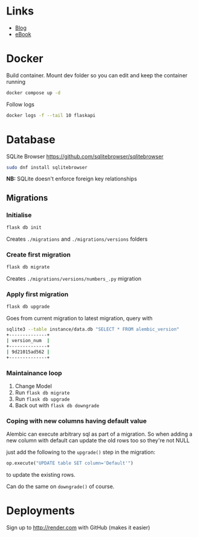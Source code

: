 # Links

* [Blog](https://blog.teclado.com/how-to-set-up-visual-studio-code-for-python-development/)
* [eBook](https://rest-apis-flask.teclado.com/docs/course_intro/)

# Docker
Build container. Mount dev folder so you can edit and keep the container running
```bash
docker compose up -d
```
Follow logs
```bash
docker logs -f --tail 10 flaskapi
```

# Database
SQLite Browser
https://github.com/sqlitebrowser/sqlitebrowser

```bash
sudo dnf install sqlitebrowser
```

**NB:** SQLite doesn't enforce foreign key relationships

## Migrations

### Initialise
```bash
flask db init
```
Creates `./migrations` and `./migrations/versions` folders

### Create first migration

```bash
flask db migrate
```
Creates `./migrations/versions/numbers_.py` migration

### Apply first migration
```bash
flask db upgrade
```
Goes from current migration to latest migration, query with

```bash
sqlite3 --table instance/data.db "SELECT * FROM alembic_version"
+--------------+
| version_num  |
+--------------+
| 9d21015ad562 |
+--------------+
```

### Maintainance loop
1. Change Model
2. Run `flask db migrate`
3. Run `flask db upgrade`
4. Back out with `flask db downgrade`

### Coping with new columns having default value
Alembic can execute arbitrary sql as part of a migration. So when adding a new column with default can update the old rows too so they're not NULL

just add the following to the `upgrade()` step in the migration:
```python
op.execute("UPDATE table SET column='Default'")
```
to update the existing rows.

Can do the same on `downgrade()` of course.


# Deployments

Sign up to http://render.com with GitHub (makes it easier)

